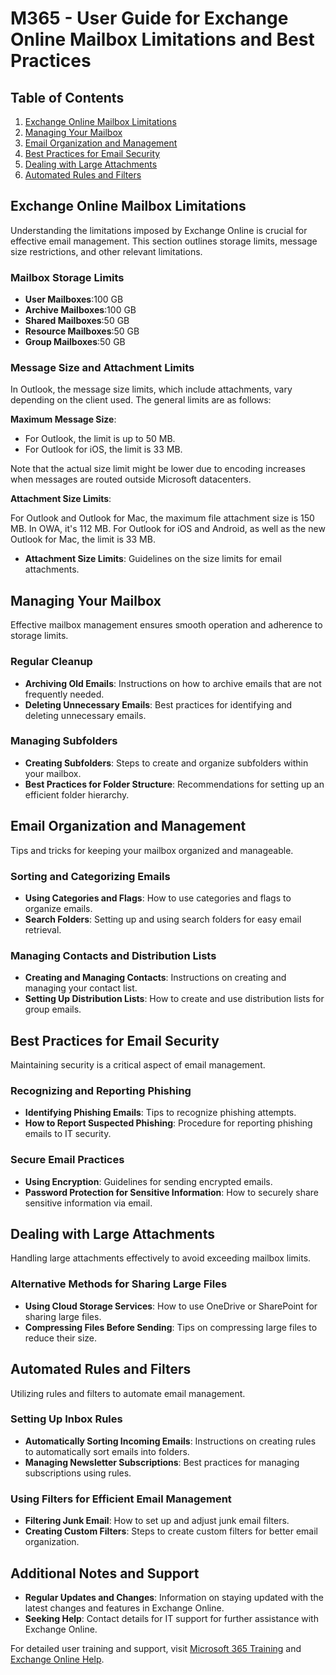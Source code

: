 # M365 - User Guide for Exchange Online Mailbox Limitations and Best Practices

## Table of Contents
1. [Exchange Online Mailbox Limitations](#exchange-online-mailbox-limitations)
2. [Managing Your Mailbox](#managing-your-mailbox)
3. [Email Organization and Management](#email-organization-and-management)
4. [Best Practices for Email Security](#best-practices-for-email-security)
5. [Dealing with Large Attachments](#dealing-with-large-attachments)
6. [Automated Rules and Filters](#automated-rules-and-filters)

## Exchange Online Mailbox Limitations
Understanding the limitations imposed by Exchange Online is crucial for effective email management. This section outlines storage limits, message size restrictions, and other relevant limitations.

### Mailbox Storage Limits
- **User Mailboxes**:100 GB
- **Archive Mailboxes**:100 GB
- **Shared Mailboxes**:50 GB 
- **Resource Mailboxes**:50 GB
- **Group Mailboxes**:50 GB

### Message Size and Attachment Limits
In Outlook, the message size limits, which include attachments, vary depending on the client used. The general limits are as follows:

**Maximum Message Size**:

- For Outlook, the limit is up to 50 MB.
- For Outlook for iOS, the limit is 33 MB.
  
Note that the actual size limit might be lower due to encoding increases when messages are routed outside Microsoft datacenters.

**Attachment Size Limits**:

For Outlook and Outlook for Mac, the maximum file attachment size is 150 MB.
In OWA, it's 112 MB.
For Outlook for iOS and Android, as well as the new Outlook for Mac, the limit is 33 MB.
- **Attachment Size Limits**: Guidelines on the size limits for email attachments.

## Managing Your Mailbox
Effective mailbox management ensures smooth operation and adherence to storage limits.

### Regular Cleanup
- **Archiving Old Emails**: Instructions on how to archive emails that are not frequently needed.
- **Deleting Unnecessary Emails**: Best practices for identifying and deleting unnecessary emails.

### Managing Subfolders
- **Creating Subfolders**: Steps to create and organize subfolders within your mailbox.
- **Best Practices for Folder Structure**: Recommendations for setting up an efficient folder hierarchy.

## Email Organization and Management
Tips and tricks for keeping your mailbox organized and manageable.

### Sorting and Categorizing Emails
- **Using Categories and Flags**: How to use categories and flags to organize emails.
- **Search Folders**: Setting up and using search folders for easy email retrieval.

### Managing Contacts and Distribution Lists
- **Creating and Managing Contacts**: Instructions on creating and managing your contact list.
- **Setting Up Distribution Lists**: How to create and use distribution lists for group emails.

## Best Practices for Email Security
Maintaining security is a critical aspect of email management.

### Recognizing and Reporting Phishing
- **Identifying Phishing Emails**: Tips to recognize phishing attempts.
- **How to Report Suspected Phishing**: Procedure for reporting phishing emails to IT security.

### Secure Email Practices
- **Using Encryption**: Guidelines for sending encrypted emails.
- **Password Protection for Sensitive Information**: How to securely share sensitive information via email.

## Dealing with Large Attachments
Handling large attachments effectively to avoid exceeding mailbox limits.

### Alternative Methods for Sharing Large Files
- **Using Cloud Storage Services**: How to use OneDrive or SharePoint for sharing large files.
- **Compressing Files Before Sending**: Tips on compressing large files to reduce their size.

## Automated Rules and Filters
Utilizing rules and filters to automate email management.

### Setting Up Inbox Rules
- **Automatically Sorting Incoming Emails**: Instructions on creating rules to automatically sort emails into folders.
- **Managing Newsletter Subscriptions**: Best practices for managing subscriptions using rules.

### Using Filters for Efficient Email Management
- **Filtering Junk Email**: How to set up and adjust junk email filters.
- **Creating Custom Filters**: Steps to create custom filters for better email organization.

## Additional Notes and Support
- **Regular Updates and Changes**: Information on staying updated with the latest changes and features in Exchange Online.
- **Seeking Help**: Contact details for IT support for further assistance with Exchange Online.

For detailed user training and support, visit [Microsoft 365 Training](https://support.microsoft.com/en-us/training) and [Exchange Online Help](https://docs.microsoft.com/en-us/exchange/).
